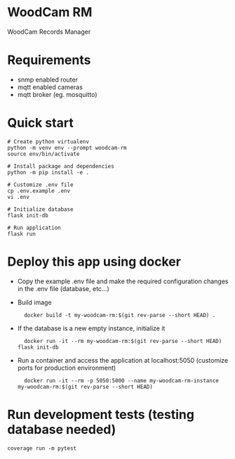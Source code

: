 # WoodCam RM
WoodCam Records Manager

# Requirements

* snmp enabled router
* mqtt enabled cameras
* mqtt broker (eg. mosquitto)

# Quick start

    # Create python virtualenv
    python -m venv env --prompt woodcam-rm
    source env/bin/activate

    # Install package and dependencies
    python -m pip install -e .

    # Customize .env file
    cp .env.example .env
    vi .env 

    # Initialize database
    flask init-db

    # Run application
    flask run

# Deploy this app using docker

- Copy the example .env file and make the required configuration changes in the .env file (database, etc...)
- Build image

        docker build -t my-woodcam-rm:$(git rev-parse --short HEAD) .

- If the database is a new empty instance, initialize it

        docker run -it --rm my-woodcam-rm:$(git rev-parse --short HEAD) flask init-db

- Run a container and access the application at localhost:5050 (customize ports for production environment)

        docker run -it --rm -p 5050:5000 --name my-woodcam-rm-instance my-woodcam-rm:$(git rev-parse --short HEAD)

# Run development tests (testing database needed)

    coverage run -m pytest